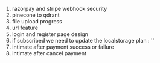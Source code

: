 1. razorpay and stripe webhook security
   <!-- 2. we only check user.isStripe not user.isRazorpay in upload controller -->
   <!-- 3. cancel subscription for razorpay -->
   <!-- 2. maximumPage check -->
   <!-- 3. multiple format docs , epub and url  -->
   <!-- 3. query check -->
   <!-- 2. account page for subscription view, cancel -->
2. pinecone to qdrant
3. file upload progress
4. url feature
5. login and register page design
6. if subscribed we need to update the localstorage plan : ''
7. intimate after payment success or failure
8. intimate after cancel payment
<!-- 8. different logic, using expiry date, every time checking the subscription id , create error
   {
   statusCode: 429,
   error: { description: 'Too many requests', code: 'BAD_REQUEST_ERROR' }
   } -->
